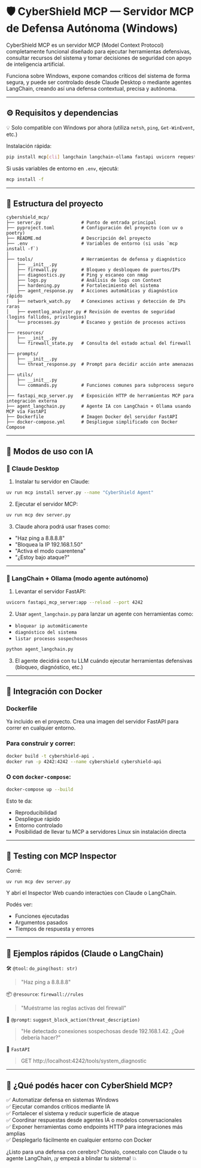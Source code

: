 # 🛡️ CyberShield MCP — Servidor MCP de Defensa Autónoma (Windows)

CyberShield MCP es un servidor MCP (Model Context Protocol) completamente funcional diseñado para ejecutar herramientas defensivas, consultar recursos del sistema y tomar decisiones de seguridad con apoyo de inteligencia artificial.

Funciona sobre Windows, expone comandos críticos del sistema de forma segura, y puede ser controlado desde Claude Desktop o mediante agentes LangChain, creando así una defensa contextual, precisa y autónoma.

---

## ⚙️ Requisitos y dependencias

💡 Solo compatible con Windows por ahora (utiliza `netsh`, `ping`, `Get-WinEvent`, etc.)

Instalación rápida:

```bash
pip install mcp[cli] langchain langchain-ollama fastapi uvicorn requests
```

Si usás variables de entorno en `.env`, ejecutá:

```bash
mcp install -f
```

---

## 📂 Estructura del proyecto

```
cybershield_mcp/
├── server.py               # Punto de entrada principal
├── pyproject.toml          # Configuración del proyecto (con uv o poetry)
├── README.md               # Descripción del proyecto
├── .env                    # Variables de entorno (si usás `mcp install -f`)
│
├── tools/                  # Herramientas de defensa y diagnóstico
│   ├── __init__.py
│   ├── firewall.py         # Bloqueo y desbloqueo de puertos/IPs
│   ├── diagnostics.py      # Ping y escaneo con nmap
│   ├── logs.py             # Análisis de logs con Context
│   ├── hardening.py        # Fortalecimiento del sistema
│   ├── agent_response.py   # Acciones automáticas y diagnóstico rápido
│   ├── network_watch.py    # Conexiones activas y detección de IPs raras
│   ├── eventlog_analyzer.py # Revisión de eventos de seguridad (logins fallidos, privilegios)
│   └── processes.py        # Escaneo y gestión de procesos activos
│
├── resources/
│   ├── __init__.py
│   └── firewall_state.py   # Consulta del estado actual del firewall
│
├── prompts/
│   ├── __init__.py
│   └── threat_response.py  # Prompt para decidir acción ante amenazas
│
├── utils/
│   ├── __init__.py
│   └── commands.py         # Funciones comunes para subprocess seguro
│
├── fastapi_mcp_server.py   # Exposición HTTP de herramientas MCP para integración externa
├── agent_langchain.py      # Agente IA con LangChain + Ollama usando MCP vía FastAPI
├── Dockerfile              # Imagen Docker del servidor FastAPI
├── docker-compose.yml      # Despliegue simplificado con Docker Compose
```

---

## 🧠 Modos de uso con IA

### 🧠 Claude Desktop

1. Instalar tu servidor en Claude:
```bash
uv run mcp install server.py --name "CyberShield Agent"
```

2. Ejecutar el servidor MCP:
```bash
uv run mcp dev server.py
```

3. Claude ahora podrá usar frases como:
- "Haz ping a 8.8.8.8"
- "Bloquea la IP 192.168.1.50"
- "Activa el modo cuarentena"
- "¿Estoy bajo ataque?"

---

### 🔗 LangChain + Ollama (modo agente autónomo)

1. Levantar el servidor FastAPI:
```bash
uvicorn fastapi_mcp_server:app --reload --port 4242
```

2. Usar `agent_langchain.py` para lanzar un agente con herramientas como:
- `bloquear ip automáticamente`
- `diagnóstico del sistema`
- `listar procesos sospechosos`

```bash
python agent_langchain.py
```

3. El agente decidirá con tu LLM cuándo ejecutar herramientas defensivas (bloqueo, diagnóstico, etc.)

---

## 🐳 Integración con Docker

### Dockerfile

Ya incluido en el proyecto. Crea una imagen del servidor FastAPI para correr en cualquier entorno.

### Para construir y correr:
```bash
docker build -t cybershield-api .
docker run -p 4242:4242 --name cybershield cybershield-api
```

### O con `docker-compose`:
```bash
docker-compose up --build
```

Esto te da:
- Reproducibilidad
- Despliegue rápido
- Entorno controlado
- Posibilidad de llevar tu MCP a servidores Linux sin instalación directa

---

## 🧪 Testing con MCP Inspector

Corré:
```bash
uv run mcp dev server.py
```
Y abrí el Inspector Web cuando interactúes con Claude o LangChain.

Podés ver:
- Funciones ejecutadas
- Argumentos pasados
- Tiempos de respuesta y errores

---

## 💬 Ejemplos rápidos (Claude o LangChain)

🛠 `@tool`: `do_ping(host: str)`
> "Haz ping a 8.8.8.8"

📦 `@resource`: `firewall://rules`
> "Muéstrame las reglas activas del firewall"

🧠 `@prompt`: `suggest_block_action(threat_description)`
> "He detectado conexiones sospechosas desde 192.168.1.42. ¿Qué debería hacer?"

🔗 `FastAPI`
> GET http://localhost:4242/tools/system_diagnostic

---

## 🧰 ¿Qué podés hacer con CyberShield MCP?

✅ Automatizar defensa en sistemas Windows  
✅ Ejecutar comandos críticos mediante IA  
✅ Fortalecer el sistema y reducir superficie de ataque  
✅ Coordinar respuestas desde agentes IA o modelos conversacionales  
✅ Exponer herramientas como endpoints HTTP para integraciones más amplias  
✅ Desplegarlo fácilmente en cualquier entorno con Docker

¿Listo para una defensa con cerebro? Clonalo, conectalo con Claude o tu agente LangChain, ¡y empezá a blindar tu sistema! 💥
